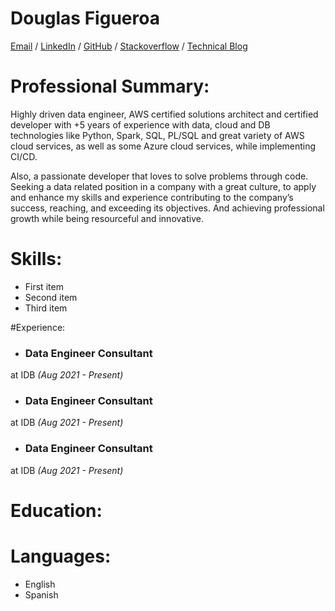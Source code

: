 # Douglas Figueroa
[Email](mailto:douglasr.figueroa@gmail.com?subject=Job%20offer) / [LinkedIn](https://www.linkedin.com/in/douglasfigueroa/) / [GitHub](https://github.com/DougFigueroa) / [Stackoverflow](https://stackoverflow.com/users/6840517/douglas-figueroa) / [Technical Blog](https://dougf.hashnode.dev/)

# Professional Summary:
Highly driven data engineer, AWS certified solutions architect and certified developer with +5 years of experience with data, cloud and DB technologies like Python, Spark, SQL, PL/SQL and great variety of AWS cloud services, as well as some Azure cloud services, while implementing CI/CD.

Also, a passionate developer that loves to solve problems through code. Seeking a data related position in a company with a great culture, to apply and enhance my skills and experience contributing to the company’s success, reaching, and exceeding its objectives. And achieving professional growth while being resourceful and innovative.

# Skills:
- First item
- Second item
- Third item

#Experience:
- ### Data Engineer Consultant
at IDB *(Aug 2021 - Present)*
- ### Data Engineer Consultant
at IDB *(Aug 2021 - Present)*
- ### Data Engineer Consultant
at IDB *(Aug 2021 - Present)*

# Education:

# Languages:
- English
- Spanish
